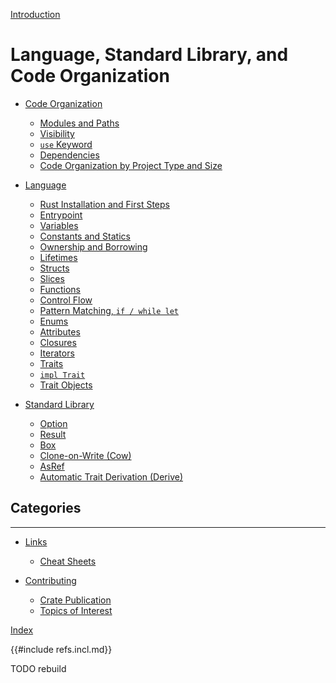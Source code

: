 
[Introduction](index.md)

# Language, Standard Library, and Code Organization

- [Code Organization](code_organization/index.md)
  - [Modules and Paths](code_organization/modules.md)
  - [Visibility](code_organization/visibility.md)
  - [`use` Keyword](code_organization/use_keyword.md)
  - [Dependencies](code_organization/dependencies.md)
  - [Code Organization by Project Type and Size](code_organization/code_organization.md)

- [Language]()
  - [Rust Installation and First Steps](language/rust_install.md)
  - [Entrypoint](language/entrypoint.md)
  - [Variables](language/variables.md)
  - [Constants and Statics](language/constants_and_statics.md)
  - [Ownership and Borrowing](language/ownership_borrowing.md)
  - [Lifetimes](language/lifetimes.md)
  - [Structs](language/structs.md)
  - [Slices](language/slices.md)
  - [Functions](language/functions.md)
  - [Control Flow](language/control_flow.md)
  - [Pattern Matching, `if / while let`](../src/language/match.md)
  - [Enums](language/enums.md)
  - [Attributes](language/attributes.md)
  - [Closures](language/closures.md)
  - [Iterators](language/iterators.md)
  - [Traits](../src/language/traits.md)
  - [`impl Trait`](language/impl_trait.md)
  - [Trait Objects](language/trait_objects.md)

- [Standard Library](standard_library/index.md)
  - [Option](standard_library/option.md)
  - [Result](standard_library/result.md)
  - [Box](standard_library/box.md)
  - [Clone-on-Write (Cow)](standard_library/cow.md)
  - [AsRef](standard_library/asref.md)
  - [Automatic Trait Derivation (Derive)](standard_library/derive.md)

## Categories

---

- [Links]()
  - [Cheat Sheets](links/rust_cheatsheets.md)

- [Contributing]()
  - [Crate Publication](../src/contributing/publication.md)
  - [Topics of Interest](contributing/topics_of_interest.md)

[Index](word_index.md)

{{#include refs.incl.md}}
<div class="hidden">
TODO rebuild
</div>
